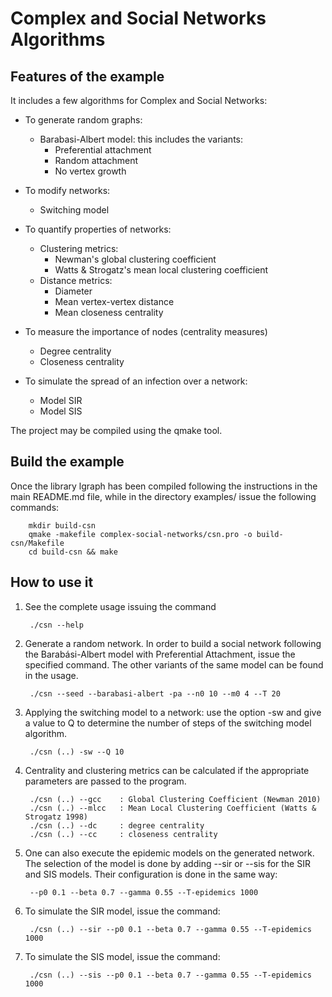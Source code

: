 # Complex and Social Networks Algorithms

## Features of the example

It includes a few algorithms for Complex and Social Networks:
+ To generate random graphs:
	- Barabasi-Albert model: this includes the variants:
		- Preferential attachment
		- Random attachment
		- No vertex growth

+ To modify networks:
	- Switching model

+ To quantify properties of networks:
	- Clustering metrics:
		- Newman's global clustering coefficient
		- Watts & Strogatz's mean local clustering coefficient
	- Distance metrics:
		- Diameter
		- Mean vertex-vertex distance
		- Mean closeness centrality

+ To measure the importance of nodes (centrality measures)
	- Degree centrality
	- Closeness centrality

+ To simulate the spread of an infection over a network:
	- Model SIR
	- Model SIS

The project may be compiled using the qmake tool.

## Build the example

Once the library lgraph has been compiled following the instructions in the
main README.md file, while in the directory examples/ issue the following commands:

		mkdir build-csn
		qmake -makefile complex-social-networks/csn.pro -o build-csn/Makefile
		cd build-csn && make

## How to use it

1. See the complete usage issuing the command
	
		./csn --help
		
2. Generate a random network. In order to build a social network following the
Barabási-Albert model with Preferential Attachment, issue the specified command.
The other variants of the same model can be found in the usage.
	
		./csn --seed --barabasi-albert -pa --n0 10 --m0 4 --T 20
	
3. Applying the switching model to a network: use the option -sw and give
a value to Q to determine the number of steps of the switching model algorithm.
	
		./csn (..) -sw --Q 10 

4. Centrality and clustering metrics can be calculated if the appropriate
parameters are passed to the program.

		./csn (..) --gcc	: Global Clustering Coefficient (Newman 2010)
		./csn (..) --mlcc	: Mean Local Clustering Coefficient (Watts & Strogatz 1998)
		./csn (..) --dc		: degree centrality
		./csn (..) --cc		: closeness centrality

5. One can also execute the epidemic models on the generated network.
The selection of the model is done by adding --sir or --sis for the
SIR and SIS models. Their configuration is done in the same way:
	
		--p0 0.1 --beta 0.7 --gamma 0.55 --T-epidemics 1000
		
6. To simulate the SIR model, issue the command:
	
		./csn (..) --sir --p0 0.1 --beta 0.7 --gamma 0.55 --T-epidemics 1000
		
7. To simulate the SIS model, issue the command:
	
		./csn (..) --sis --p0 0.1 --beta 0.7 --gamma 0.55 --T-epidemics 1000

